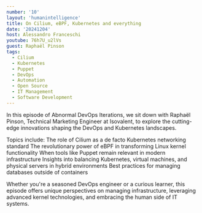```yaml
---
number: '10'
layout: 'humanintelligence'
title: On Cilium, eBPF, Kubernetes and everything
date: '20241204'
host: Alessandro Franceschi
youtube: 76h7U_u2lVs
guest: Raphaël Pinson
tags:
  - Cilium
  - Kubernetes
  - Puppet
  - DevOps
  - Automation
  - Open Source
  - IT Management
  - Software Development
---
```

In this episode of Abnormal DevOps Iterations, we sit down with Raphaël Pinson, Technical Marketing Engineer at Isovalent, to explore the cutting-edge innovations shaping the DevOps and Kubernetes landscapes.

Topics include:
The role of Cilium as a de facto Kubernetes networking standard
The revolutionary power of eBPF in transforming Linux kernel functionality
When tools like Puppet remain relevant in modern infrastructure
Insights into balancing Kubernetes, virtual machines, and physical servers in hybrid environments
Best practices for managing databases outside of containers

Whether you're a seasoned DevOps engineer or a curious learner, this episode offers unique perspectives on managing infrastructure, leveraging advanced kernel technologies, and embracing the human side of IT systems.